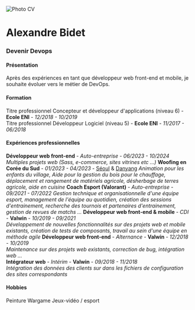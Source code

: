 ![Photo CV](https://avatars.githubusercontent.com/u/133750503?v=4)
# Alexandre Bidet  
### Devenir Devops  

#### Présentation  
Après des expériences en tant que développeur web front-end et mobile, je souhaite évoluer vers le métier de DevOps.  

#### Formation  
Titre professionnel Concepteur et développeur d'applications (niveau 6) - **Ecole ENI** - _12/2018 - 10/2019_  
Titre professionnel Développeur Logiciel (niveau 5) - **Ecole ENI** - _11/2017 - 06/2018_  

#### Expériences professionnelles  
**Développeur web front-end** - _Auto-entreprise_ - _06/2023 - 10/2024_
_Multiples projets web (Sass, e-commerce, sites vitrines etc ...)_
**Woofing en Corée du Sud** - _01/2023 - 04/2023_ - [Séoul](https://www.google.com/search?client=opera-gx&q=séoul&sourceid=opera&ie=UTF-8&oe=UTF-8) & [Danyang](https://www.google.com/search?q=danyang+corée&client=opera-gx&hs=GGC&sca_esv=4bbd28f93242c723&sxsrf=ADLYWIJk8bKwS1CpacnESQFoAbtWKr5E7A%3A1729257985154&ei=AWISZ8r_COqpkdUP_PCK2QI&oq=Danyang&gs_lp=Egxnd3Mtd2l6LXNlcnAiB0RhbnlhbmcqAggAMgcQIxiwAxgnMgoQABiwAxjWBBhHMg0QABiABBiwAxhDGIoFMg0QABiABBiwAxhDGIoFMg0QABiABBiwAxhDGIoFMg0QABiABBiwAxhDGIoFMg0QABiABBiwAxhDGIoFMhMQLhiABBiwAxhDGMgDGIoF2AEBMhMQLhiABBiwAxhDGMgDGIoF2AEBMhMQLhiABBiwAxhDGMgDGIoF2AEBMhMQLhiABBiwAxhDGMgDGIoF2AEBMhMQLhiABBiwAxhDGMgDGIoF2AEBMhMQLhiABBiwAxhDGMgDGIoF2AEBSLMEUABYAHABeAGQAQCYAQCgAQCqAQC4AQHIAQCYAgGgAgWYAwCIBgGQBg26BgQIARgIkgcBMaAHAA&sclient=gws-wiz-serp)
_Animation pour les enfants du village, Aide pour la gestion du bois pour le chauffage, déplacement et rangement de matériels agricole, désherbage de terres agricole, aide en cuisine_
**Coach Esport (Valorant)** - _Auto-entreprise_ - _09/2021 - 07/2022_
_Gestion technique et organisationnelle d'une équipe esport, management de l'équipe au quotidien, création des sessions
d'entrainement, recherche des tournois et partenaires d'entrainement, gestion de revues de matchs ..._
**Développeur web front-end & mobile** - _CDI_ - **Valwin** - _10/2019 - 09/2021_  
_Développement de nouvelles fonctionnalités sur des projets web et mobile existants, création de tests de composants,
travail au sein d'une équipe en méthode agile_
**Développeur web front-end** - _Alternance_ - **Valwin** - _12/2018 - 10/2019_  
_Maintenance sur des projets web existants, correction de bug, intégration web ..._  
**Intégrateur web** - _Intérim_ - **Valwin** - _09/2018 - 11/2018_  
_Intégration des données des clients sur dans les fichiers de configuration des sites correspondants_  

#### Hobbies
Peinture
Wargame
Jeux-vidéo / esport
